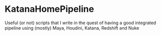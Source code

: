 # KatanaHomePipeline
Useful (or not) scripts that I write in the quest of having a good integrated pipeline using (mostly) Maya, Houdini, Katana, Redshift and Nuke
